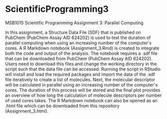 # ScientificProgramming3
MSB1015 Scientific Programming 
Assignment 3: Parallel Computing

In this assignment, a Structure Data File (SDF) that is published on PubChem (PubChem Assay AID 624202) is used to test the duration of parallel computing when using an increasing number of the computer's cores. A R Markdown notebook (Assignment_3.Rmd) is created to integrate both the code and output of the analysis. The notebook requires a .sdf file that can be downloaded from PubChem (PubChem Assay AID 624202). Users need to download this files and change the working directory in the script such that the data file can be accessed. Running the script in RStudio will install and load the required packages and import the data of the .sdf file iteratively to create a list of molecules. Next, the molecular descriptor will be calculated in parallel using an increasing number of the computer's cores. The duration of this process will be stored and the final plot provides an overview of how long the calculation of molecule descriptors per number of used cores takes. The R Markdown notebook can also be opened as an .html file which can be downloaded from this repository (Assignment_3.html).
